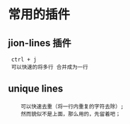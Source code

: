 # 常用的插件

## jion-lines 插件

```
 ctrl + j
 可以快速的将多行 合并成为一行
```

## unique lines 

```
    可以快速去重（将一行内重复的字符去除）;
    然而貌似不是上面，那么用的，先留着吧；
```